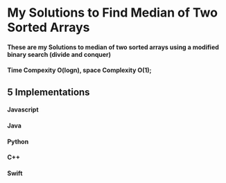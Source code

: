 # My Solutions to Find Median of Two Sorted Arrays

#### These are my Solutions to median of two sorted arrays using a modified binary search (divide and conquer)
#### Time Compexity O(logn), space Complexity O(1);

## 5 Implementations

#### Javascript
#### Java
#### Python
#### C++
#### Swift

